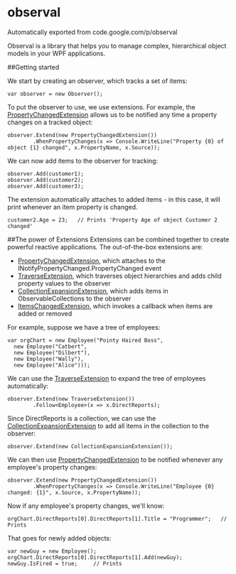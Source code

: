 # observal
Automatically exported from code.google.com/p/observal

Observal is a library that helps you to manage complex, hierarchical object models in your WPF applications.

##Getting started

We start by creating an observer, which tracks a set of items:

    var observer = new Observer();

To put the observer to use, we use extensions. For example, the [PropertyChangedExtension](https://github.com/tbayart/observal/blob/wiki/PropertyChangedExtension.md) allows us to be notified any time a property changes on a tracked object:

    observer.Extend(new PropertyChangedExtension())
            .WhenPropertyChanges(x => Console.WriteLine("Property {0} of object {1} changed", x.PropertyName, x.Source));

We can now add items to the observer for tracking:

    observer.Add(customer1);  
    observer.Add(customer2);  
    observer.Add(customer3);

The extension automatically attaches to added items - in this case, it will print whenever an item property is changed.

    customer2.Age = 23;   // Prints 'Property Age of object Customer 2 changed'

##The power of Extensions
Extensions can be combined together to create powerful reactive applications.
The out-of-the-box extensions are:
* [PropertyChangedExtension](https://github.com/tbayart/observal/blob/wiki/PropertyChangedExtension.md), which attaches to the INotifyPropertyChanged.PropertyChanged event
* [TraverseExtension](https://github.com/tbayart/observal/blob/wiki/TraverseExtension.md), which traverses object hierarchies and adds child property values to the observer
* [CollectionExpansionExtension](https://github.com/tbayart/observal/blob/wiki/CollectionExpansionExtension.md), which adds items in ObservableCollections to the observer
* [ItemsChangedExtension](https://github.com/tbayart/observal/blob/wiki/ItemsChangedExtension.md), which invokes a callback when items are added or removed

For example, suppose we have a tree of employees:

    var orgChart = new Employee("Pointy Haired Boss",
      new Employee("Catbert",
      new Employee("Dilbert"),
      new Employee("Wally"),
      new Employee("Alice")));

We can use the [TraverseExtension](https://github.com/tbayart/observal/blob/wiki/TraverseExtension.md) to expand the tree of employees automatically:

    observer.Extend(new TraverseExtension())
            .Follow<Employee>(x => x.DirectReports);

Since DirectReports is a collection, we can use the [CollectionExpansionExtension](https://github.com/tbayart/observal/blob/wiki/CollectionExpansionExtension.md) to add all items in the collection to the observer:

    observer.Extend(new CollectionExpansionExtension());

We can then use [PropertyChangedExtension](https://github.com/tbayart/observal/blob/wiki/PropertyChangedExtension.md) to be notified whenever any employee's property changes:

    observer.Extend(new PropertyChangedExtension())
            .WhenPropertyChanges(x => Console.WriteLine("Employee {0} changed: {1}", x.Source, x.PropertyName));

Now if any employee's property changes, we'll know:

    orgChart.DirectReports[0].DirectReports[1].Title = "Programmer";   // Prints

That goes for newly added objects:

    var newGuy = new Employee();
    orgChart.DirectReports[0].DirectReports[1].Add(newGuy);
    newGuy.IsFired = true;     // Prints
